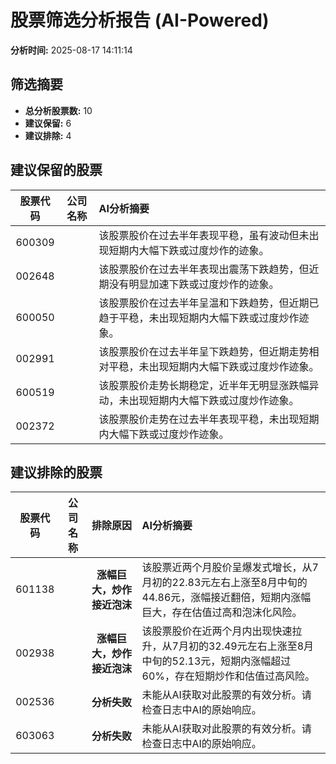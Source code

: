 # 股票筛选分析报告 (AI-Powered)

**分析时间:** 2025-08-17 14:11:14

## 筛选摘要

- **总分析股票数:** 10
- **建议保留:** 6
- **建议排除:** 4

## 建议保留的股票

| 股票代码 | 公司名称 | AI分析摘要 |
|:---:|:---:|:---|
| 600309 |  | 该股票股价在过去半年表现平稳，虽有波动但未出现短期内大幅下跌或过度炒作的迹象。 |
| 002648 |  | 该股票股价在过去半年表现出震荡下跌趋势，但近期没有明显加速下跌或过度炒作的迹象。 |
| 600050 |  | 该股票股价在过去半年呈温和下跌趋势，但近期已趋于平稳，未出现短期内大幅下跌或过度炒作迹象。 |
| 002991 |  | 该股票股价在过去半年呈下跌趋势，但近期走势相对平稳，未出现短期内大幅下跌或过度炒作迹象。 |
| 600519 |  | 该股票股价走势长期稳定，近半年无明显涨跌幅异动，未出现短期内大幅下跌或过度炒作迹象。 |
| 002372 |  | 该股票股价走势在过去半年表现平稳，未出现短期内大幅下跌或过度炒作迹象。 |

## 建议排除的股票

| 股票代码 | 公司名称 | 排除原因 | AI分析摘要 |
|:---:|:---:|:---:|:---|
| 601138 |  | **涨幅巨大，炒作接近泡沫** | 该股票近两个月股价呈爆发式增长，从7月初的22.83元左右上涨至8月中旬的44.86元，涨幅接近翻倍，短期内涨幅巨大，存在估值过高和泡沫化风险。 |
| 002938 |  | **涨幅巨大，炒作接近泡沫** | 该股票股价在近两个月内出现快速拉升，从7月初的32.49元左右上涨至8月中旬的52.13元，短期内涨幅超过60%，存在短期炒作和估值过高风险。 |
| 002536 |  | **分析失败** | 未能从AI获取对此股票的有效分析。请检查日志中AI的原始响应。 |
| 603063 |  | **分析失败** | 未能从AI获取对此股票的有效分析。请检查日志中AI的原始响应。 |
